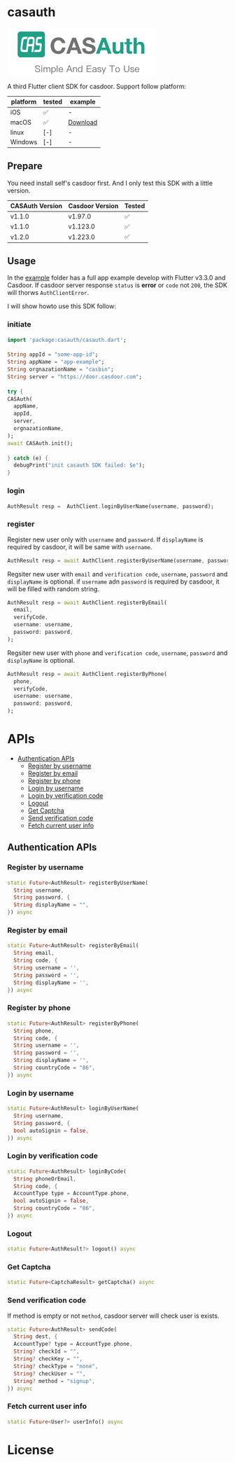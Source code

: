 # casauth

![CASAuth Logo](./images/casauth-banner.png)

A third Flutter client SDK for casdoor. Support follow platform:

| platform | tested | example |
| ---| ---| ---|
| iOS | ✅ | - |
| macOS | ✅ | [Download]() |
| linux | [-] | - |
| Windows | [-] | - |

## Prepare
You need install self's casdoor first. And I only test this SDK with a little version.

| CASAuth Version | Casdoor Version | Tested |
|---|---|---|
| v1.1.0 | v1.97.0 | ✅ |
| v1.1.0 | v1.123.0 | ✅ |
| v1.2.0 | v1.223.0 | ✅ |


## Usage

In the [example](example) folder has a full app example develop with Flutter v3.3.0 and Casdoor. If casdoor server response `status` is **error** or `code` not `200`, the SDK will thorws `AuthClientError`.

I will show howto use this SDK follow:

### initiate

```dart
import 'package:casauth/casauth.dart';

String appId = "some-app-id";
String appName = "app-example";
String orgnazationName = "casbin";
String server = "https://door.casdoor.com";

try {
CASAuth(
  appName,
  appId,
  server,
  orgnazationName,
);
await CASAuth.init();

} catch (e) {
  debugPrint("init casauth SDK failed: $e");
}
```

### login
```dart
AuthResult resp =  AuthClient.loginByUserName(username, password);
```

### register

Register new user only with `username` and `password`. If `displayName` is required by casdoor, it will be same with `username`.
```dart
AuthResult resp = await AuthClient.registerByUserName(username, password);
```

Regsiter new user with `email` and `verification code`, `username`, `password` and `displayName` is optional. if `username` adn `password` is required by casdoor, it will be filled with random string.

```dart
AuthResult resp = await AuthClient.registerByEmail(
  email,
  verifyCode,
  username: username,
  password: password,
);

```

Regsiter new user with `phone` and `verification code`, `username`, `password` and `displayName` is optional.

```dart
AuthResult resp = await AuthClient.registerByPhone(
  phone,
  verifyCode,
  username: username,
  password: password,
);
```

# APIs

  - [Authentication APIs](#authentication-apis)
    - [Register by username](#register-by-username)
    - [Register by email](#register-by-email)
    - [Register by phone](#register-by-phone)
    - [Login by username](#login-by-username)
    - [Login by verification code](#login-by-verification-code)
    - [Logout](#logout)
    - [Get Captcha](#get-captcha)
    - [Send verification code](#send-verification-code)
    - [Fetch current user info](#fetch-current-user-info)



## Authentication APIs

### Register by username
```dart
static Future<AuthResult> registerByUserName(
  String username,
  String password, {
  String displayName = "",
}) async
```

### Register by email
```dart
static Future<AuthResult> registerByEmail(
  String email,
  String code, {
  String username = '',
  String password = '',
  String displayName = '',
}) async
```


### Register by phone
```dart
static Future<AuthResult> registerByPhone(
  String phone,
  String code, {
  String username = '',
  String password = '',
  String displayName = '',
  String countryCode = "86",
}) async
```

### Login by username
```dart
static Future<AuthResult> loginByUserName(
  String username,
  String password, {
  bool autoSignin = false,
}) async
```

### Login by verification code
```dart
static Future<AuthResult> loginByCode(
  String phoneOrEmail,
  String code, {
  AccountType type = AccountType.phone,
  bool autoSignin = false,
  String countryCode = "86",
}) async
```

### Logout
```dart
static Future<AuthResult?> logout() async
```

### Get Captcha
```dart
static Future<CaptchaResult> getCaptcha() async
```

### Send verification code
If method is empty or not `method`, casdoor server will check user is exists.
```dart
static Future<AuthResult> sendCode(
  String dest, {
  AccountType? type = AccountType.phone,
  String? checkId = "",
  String? checkKey = "",
  String? checkType = "none",
  String? checkUser = "",
  String? method = "signup",
}) async
```

### Fetch current user info
```dart
static Future<User?> userInfo() async
```

# License
